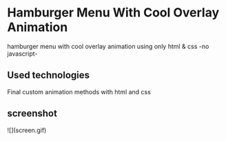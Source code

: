 <h1>Hamburger Menu With Cool Overlay Animation</h1>
hamburger menu with cool overlay animation using only html & css -no javascript-
<h2>Used technologies</h2>
Final custom animation methods with html and css
<h2>screenshot</h2>
![](screen.gif)
